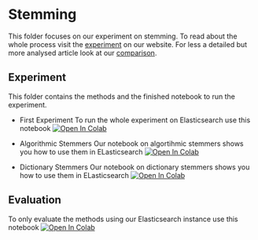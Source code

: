# Stemming
This folder focuses on our experiment on stemming. To read about the whole process visit the [experiment](https://pragmalingu.de/docs/experiments/experiment1) on our website. For less a detailed but more analysed article look at our [comparison](https://pragmalingu.de/docs/comparisons/stemming).

## Experiment
This folder contains the methods and the finished notebook to run the experiment.

* First Experiment
To run the whole experiment on Elasticsearch use this notebook [![Open In Colab](https://colab.research.google.com/assets/colab-badge.svg)](https://colab.research.google.com/github/pragmalingu/experiments/blob/01_Stemming/First_Experiment_Stemming.ipynb)

* Algorithmic Stemmers
Our notebook on algortihmic stemmers shows you how to use them in ELasticsearch [![Open In Colab](https://colab.research.google.com/assets/colab-badge.svg)](https://colab.research.google.com/github/pragmalingu/experiments/blob/master/01_Stemming/Experiment/Algorithmic_Stemmer.ipynb)

* Dictionary Stemmers
Our notebook on dictionary stemmers shows you how to use them in ELasticsearch [![Open In Colab](https://colab.research.google.com/assets/colab-badge.svg)](https://colab.research.google.com/github/pragmalingu/experiments/blob/master/01_Stemming/Experiment/Hunspell_Dictionary_Stemmer.ipynb)

## Evaluation
To only evaluate the methods using our Elasticsearch instance use this notebook [![Open In Colab](https://colab.research.google.com/assets/colab-badge.svg)](https://colab.research.google.com/github/pragmalingu/experiments/blob/master/01_Stemming/Comparison_Stemming_vs_Standard_Search.ipynb)
